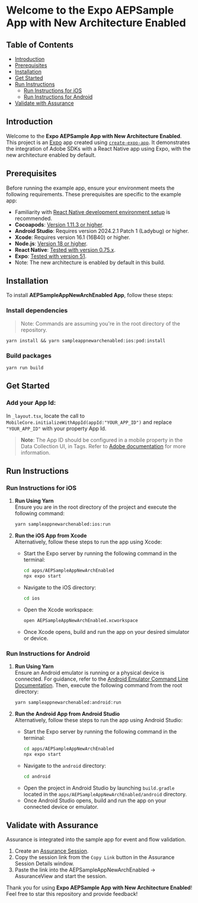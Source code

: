 # Welcome to the Expo AEPSample App with New Architecture Enabled

## Table of Contents
- [Introduction](#introduction)
- [Prerequisites](#prerequisites)
- [Installation](#installation)
- [Get Started](#get-started)
- [Run Instructions](#run-instructions)
  - [Run Instructions for iOS](#run-instructions-for-ios)
  - [Run Instructions for Android](#run-instructions-for-android)
- [Validate with Assurance](#validate-with-assurance)


## Introduction
Welcome to the **Expo AEPSample App with New Architecture Enabled**. This project is an [Expo](https://expo.dev) app created using [`create-expo-app`](https://www.npmjs.com/package/create-expo-app). It demonstrates the integration of Adobe SDKs with a React Native app using Expo, with the new architecture enabled by default.

## Prerequisites
Before running the example app, ensure your environment meets the following requirements. These prerequisites are specific to the example app:

- Familiarity with [React Native development environment setup](https://reactnative.dev/docs/environment-setup) is recommended.
- **Cocoapods**: [Version 1.11.3 or higher](https://guides.cocoapods.org/using/getting-started.html).
- **Android Studio**: Requires version 2024.2.1 Patch 1 (Ladybug) or higher.
- **Xcode**: Requires version 16.1 (16B40) or higher.
- **Node.js**: [Version 18 or higher](https://nodejs.org/en/download/).
- **React Native**: [Tested with version 0.75.x](https://reactnative.dev/).
- **Expo**: [Tested with version 51](https://docs.expo.dev/).
- Note: The new architecture is enabled by default in this build.


## Installation
To install **AEPSampleAppNewArchEnabled App**, follow these steps:

### Install dependencies
> Note: Commands are assuming you're in the root directory of the repository.

```
yarn install && yarn sampleappnewarchenabled:ios:pod:install
```

### Build packages

```
yarn run build
```

## Get Started

### Add your App Id:

In `_layout.tsx`, locate the call to `MobileCore.initializeWithAppId(appId:"YOUR_APP_ID")` and replace `"YOUR_APP_ID"` with your property App Id.

> **Note**: The App ID should be configured in a mobile property in the Data Collection UI, in Tags. Refer to [Adobe documentation](https://developer.adobe.com/client-sdks/home/base/mobile-core/configuration/#configure-with-app-id-per-environment) for more information.

## Run Instructions

### Run Instructions for iOS  

1. **Run Using Yarn**  
   Ensure you are in the root directory of the project and execute the following command:  
   ```bash
   yarn sampleappnewarchenabled:ios:run
   ```

2. **Run the iOS App from Xcode**  
   Alternatively, follow these steps to run the app using Xcode:  
   - Start the Expo server by running the following command in the terminal:  
     ```bash
     cd apps/AEPSampleAppNewArchEnabled
     npx expo start
     ```
   - Navigate to the iOS directory:  
     ```bash
     cd ios
     ```
   - Open the Xcode workspace:  
     ```bash
     open AEPSampleAppNewArchEnabled.xcworkspace
     ```
   - Once Xcode opens, build and run the app on your desired simulator or device.

### Run Instructions for Android  

1. **Run Using Yarn**  
   Ensure an Android emulator is running or a physical device is connected. For guidance, refer to the [Android Emulator Command Line Documentation](https://developer.android.com/studio/run/emulator-commandline). Then, execute the following command from the root directory:  
   ```bash
   yarn sampleappnewarchenabled:android:run
   ```

2. **Run the Android App from Android Studio**  
   Alternatively, follow these steps to run the app using Android Studio:  
   - Start the Expo server by running the following command in the terminal:  
     ```bash
     cd apps/AEPSampleAppNewArchEnabled
     npx expo start
     ```
   - Navigate to the `android` directory:  
     ```bash
     cd android
     ```
   - Open the project in Android Studio by launching `build.gradle` located in the `apps/AEPSampleAppNewArchEnabled/android` directory.  
   - Once Android Studio opens, build and run the app on your connected device or emulator.
   
## Validate with Assurance
Assurance is integrated into the sample app for event and flow validation.

1. Create an [Assurance Session](https://experienceleague.adobe.com/docs/experience-platform/assurance/tutorials/using-assurance.html#create-sessions).
2. Copy the session link from the `Copy Link` button in the Assurance Session Details window.
3. Paste the link into the AEPSampleAppNewArchEnabled -> AssuranceView and start the session.


Thank you for using **Expo AEPSample App with New Architecture Enabled**! Feel free to star this repository and provide feedback!


